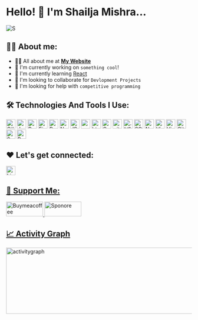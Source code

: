 # Hello! :wave: I'm Shailja Mishra... 


![S](https://github.com/Shailja26code/Shailja26code/assets/159249950/be4daa60-0ca6-4b4d-8168-de501ecb61dd)

## :woman_technologist: **About me:** 
* :sassy_woman: All about me at **[My Website](https://shailja26code.github.io/MyPortfolio/)** 
* :telescope: I'm currently working on `something cool`! 
* :seedling: I'm currently learning [React](https://react.dev/)
* :handshake: I'm looking to collaborate for `Devlopment Projects` 
* :thinking: I'm looking for help with `competitive programming`

## :hammer_and_wrench: **Technologies And Tools I Use:**

<p>
<img alt="C#" src="https://img.shields.io/badge/C%23-239120?style=for-the-badge&logo=csharp&logoColor=white" height ="25px"/>
<img alt="Javascript" src="https://img.shields.io/badge/JavaScript-323330?style=for-the-badge&logo=javascript&logoColor=F7DF1E"  height="25px"/>
<img alt="React" src="https://img.shields.io/badge/React-20232A?style=for-the-badge&logo=react&logoColor=61DAFB" height="25px"/>
<img alt="Firebase" src="https://img.shields.io/badge/firebase-ffca28?style=for-the-badge&logo=firebase&logoColor=black" height="25px"/>
<img alt="Bootstrap" src="https://img.shields.io/badge/Bootstrap-563D7C?style=for-the-badge&logo=bootstrap&logoColor=white" height="25px"/>
<img alt="Nodejs" src="https://img.shields.io/badge/-Nodejs-43853d?style=flat-square&logo=Node.js&logoColor=white"  height="25px"/>
<img alt="JSON" src="https://img.shields.io/badge/json-5E5C5C?style=for-the-badge&logo=json&logoColor=white" height ="25px"/>
<img alt="npm" src="https://img.shields.io/badge/NPM-%23000000.svg?style=for-the-badge&logo=npm&logoColor=white" height="25px"/>
<img alt="html5" src="https://img.shields.io/badge/HTML5-E34F26?style=for-the-badge&logo=html5&logoColor=white" height="25px"/>
<img alt="Css3" src="https://img.shields.io/badge/CSS3-1572B6?style=for-the-badge&logo=css3&logoColor=white" height="25px"/>
<img alt="git" src="https://img.shields.io/badge/-Git-F05032?style=flat-square&logo=git&logoColor=white" height="25px"/>
<img alt=".NET" src="https://img.shields.io/badge/.NET-512BD4?style=for-the-badge&logo=dotnet&logoColor=white" height="25px"/>
<img alt="SQLServerDb" src="https://img.shields.io/badge/Microsoft%20SQL%20Server-CC2927?style=for-the-badge&logo=microsoft%20sql%20server&logoColor=white" height="25"/>
<img alt="Nuget" src="https://img.shields.io/badge/NuGet-004880?style=for-the-badge&logo=nuget&logoColor=white" height="25px"/>
<img alt="Visual Studio Code" src="https://img.shields.io/badge/Visual_Studio_Code-0078D4?style=for-the-badge&logo=visual%20studio%20code&logoColor=white" height="25px"/>
<img alt="Visual Studio" src="https://img.shields.io/badge/Visual_Studio-5C2D91?style=for-the-badge&logo=visual%20studio&logoColor=white" height="25px"/>
<img alt="GitHub Pages" src="https://img.shields.io/badge/GitHub%20Pages-222222?style=for-the-badge&logo=GitHub%20Pages&logoColor=white" height="25px"/>
<img alt="Swagger" src="https://img.shields.io/badge/Swagger-85EA2D?style=for-the-badge&logo=Swagger&logoColor=white" height="25px"/>
<img alt="Postman" src="https://img.shields.io/badge/Postman-FF6C37?style=for-the-badge&logo=Postman&logoColor=white" height="25px"/>
</p>

## ❤️ **Let's get connected:**
<p>
  <a href="https://www.linkedin.com/in/shailja-mishra-346347173/" target="_blank"><img alt="Linkedin" src="https://img.shields.io/badge/LinkedIn-0077B5?style=for-the-badge&logo=linkedin&logoColor=white" height="25px"/>
</p>
    
## :pray: **Support Me:**
<p>
<img alt="Buymeacoffee" src="https://img.shields.io/badge/Buy_Me_A_Coffee-FFDD00?style=for-the-badge&logo=buy-me-a-coffee&logoColor=black" height="40px" width="100px"/>
<img alt="Sponore" src="https://img.shields.io/badge/sponsor-30363D?style=for-the-badge&logo=GitHub-Sponsors&logoColor=#white" height="40px" width="100px"/> 
</p>

## :chart_with_upwards_trend: **Activity Graph**
<p>
<a href="#"><img alt="activitygraph" src="https://github-readme-activity-graph.vercel.app/graph?username=shailja26code&theme=tokyo-night" height="180px" width="900px"/>
</a>
</p>
